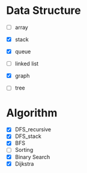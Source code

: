 # Data Structure

- [ ] array

- [x] stack
- [x] queue
- [ ] linked list

- [x] graph
- [ ] tree

# Algorithm

- [x] DFS_recursive
- [x] DFS_stack
- [x] BFS
- [ ] Sorting
- [x] Binary Search
- [x] Dijkstra

